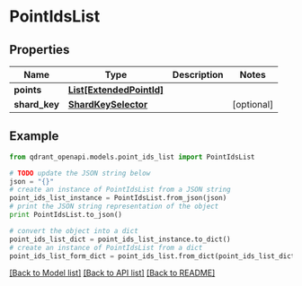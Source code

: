 # PointIdsList


## Properties
Name | Type | Description | Notes
------------ | ------------- | ------------- | -------------
**points** | [**List[ExtendedPointId]**](ExtendedPointId.md) |  | 
**shard_key** | [**ShardKeySelector**](ShardKeySelector.md) |  | [optional] 

## Example

```python
from qdrant_openapi.models.point_ids_list import PointIdsList

# TODO update the JSON string below
json = "{}"
# create an instance of PointIdsList from a JSON string
point_ids_list_instance = PointIdsList.from_json(json)
# print the JSON string representation of the object
print PointIdsList.to_json()

# convert the object into a dict
point_ids_list_dict = point_ids_list_instance.to_dict()
# create an instance of PointIdsList from a dict
point_ids_list_form_dict = point_ids_list.from_dict(point_ids_list_dict)
```
[[Back to Model list]](../README.md#documentation-for-models) [[Back to API list]](../README.md#documentation-for-api-endpoints) [[Back to README]](../README.md)


